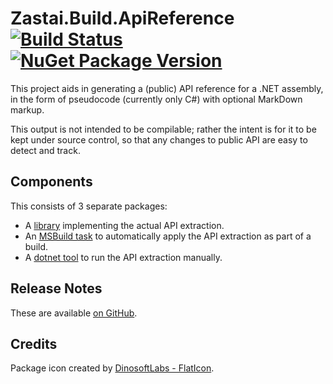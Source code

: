 # Zastai.Build.ApiReference [![Build Status][CI-S]][CI-L] [![NuGet Package Version][NuGet-S]][NuGet-L]

This project aids in generating a (public) API reference for a .NET
assembly, in the form of pseudocode (currently only C#) with optional
MarkDown markup.

This output is not intended to be compilable; rather the intent is for
it to be kept under source control, so that any changes to public API
are easy to detect and track.

## Components

This consists of 3 separate packages:

- A [library][library] implementing the actual API extraction.
- An [MSBuild task][task] to automatically apply the API extraction as
  part of a build.
- A [dotnet tool][tool] to run the API extraction manually.

[library]: Zastai.Build.ApiReference.Library/README.md
[task]: Zastai.Build.ApiReference/README.md
[tool]: Zastai.Build.ApiReference.Tool/README.md

## Release Notes

These are available [on GitHub][GHReleases].

## Credits

Package icon created by [DinosoftLabs - FlatIcon][PackageIcon].

[CI-S]: https://github.com/Zastai/Zastai.Build.APIReference/actions/workflows/build.yml/badge.svg
[CI-L]: https://github.com/Zastai/Zastai.Build.APIReference/actions/workflows/build.yml

[NuGet-S]: https://img.shields.io/nuget/v/Zastai.Build.ApiReference
[NuGet-L]: https://www.nuget.org/packages/Zastai.Build.ApiReference

[GHReleases]: https://github.com/Zastai/Zastai.Build.APIReference/releases
[PackageIcon]: https://www.flaticon.com/free-icon/browser_718064

[d.b.t]: https://learn.microsoft.com/en-us/visualstudio/msbuild/customize-by-directory?view=vs-2022#directorybuildprops-and-directorybuildtargets
